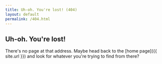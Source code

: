 ```yaml
---
title: Uh-oh. You're lost! (404)
layout: default
permalink: /404.html
---
```


## Uh-oh. You're lost! ##

There's no page at that address. Maybe head back to the [home page]({{ site.url }}) and look for whatever you're trying to find from there?
